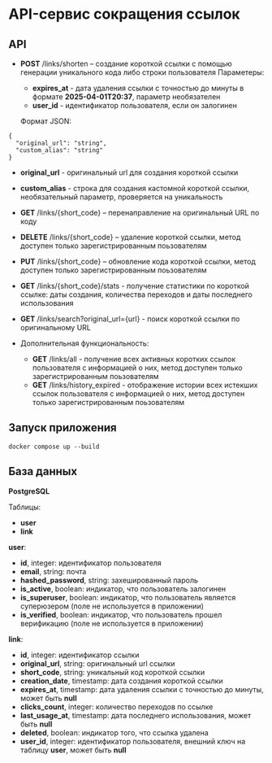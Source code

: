 # API-сервис сокращения ссылок

## API

- **POST** /links/shorten – создание короткой ссылки с помощью генерации уникального кода либо строки пользователя
  Параметеры:
  - **expires_at** - дата удаления ссылки с точностью до минуты в формате **2025-04-01T20:37**, параметр необязателен
  - **user_id** - идентификатор пользователя, если он залогинен
    
  Формат JSON:

```
{
  "original_url": "string",
  "custom_alias": "string"
}
```
   - **original_url** - оригинальный url для создания короткой ссылки
   - **custom_alias** - строка для создания кастомной короткой ссылки, необязательный параметр, проверяется на уникальность

- **GET** /links/{short_code} – перенаправление на оригинальный URL по коду
- **DELETE** /links/{short_code} – удаление короткой ссылки, метод доступен только зарегистрированным поьзователям
- **PUT** /links/{short_code} – обновление кода короткой ссылки, метод доступен только зарегистрированным поьзователям

- **GET** /links/{short_code}/stats - получение статистики по короткой ссылке: даты создания, количества переходов и даты последнего использования

- **GET** /links/search?original_url={url} - поиск короткой ссылки по оригинальному URL


- Дополнительная функциональность:
  - **GET** /links/all - получение всех активных коротких ссылок пользователя с информацией о них, метод доступен только зарегистрированным поьзователям
  - **GET** /links/history_expired - отображение истории всех истекших ссылок пользователя с информацией о них, метод доступен только зарегистрированным поьзователям

## Запуск приложения
```docker compose up --build```

##  База данных
**PostgreSQL**

Таблицы:
- **user**
- **link**

**user**:
- **id**, integer: идентификатор пользователя
- **email**, string: почта
- **hashed_password**, string: захешированный пароль
- **is_active**, boolean: индикатор, что пользователь залогинен
- **is_superuser**, boolean: индикатор, что пользователь является суперюзером (поле не используется в приложении)
- **is_verified**, boolean: индикатор, что пользователь прошел верификацию (поле не используется в приложении)

**link**:
- **id**, integer: идентификатор ссылки
- **original_url**, string: оригинальный url ссылки
- **short_code**, string: уникальный код короткой ссылки
- **creation_date**, timestamp: дата создания короткой ссылки
- **expires_at**, timestamp: дата удаления ссылки с точностью до минуты, может быть **null**
- **clicks_count**, integer: количество переходов по ссылке
- **last_usage_at**, timestamp: дата последнего использования, может быть **null**
- **deleted**, boolean: индикатор того, что ссылка удалена
- **user_id**, integer: идентификатор пользователя, внешний ключ на таблицу **user**, может быть **null**
